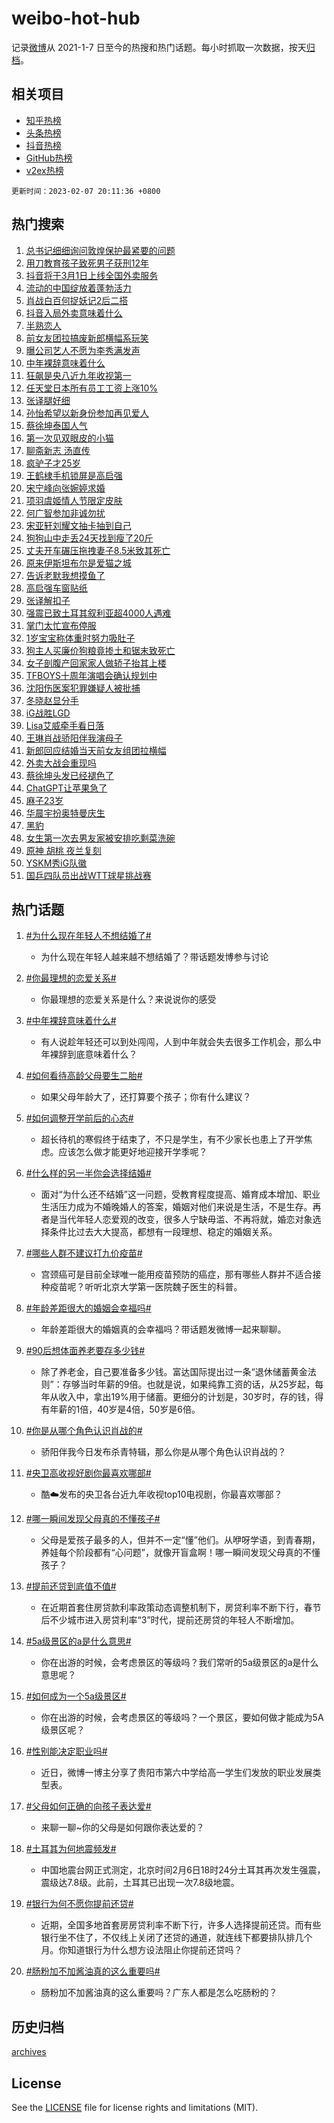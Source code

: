 # weibo-hot-hub

记录[微博](https://www.weibo.com)从 2021-1-7 日至今的热搜和热门话题。每小时抓取一次数据，按天[归档](archives)。

## 相关项目

- [知乎热榜](https://github.com/lonnyzhang423/zhihu-hot-hub)
- [头条热榜](https://github.com/lonnyzhang423/toutiao-hot-hub)
- [抖音热榜](https://github.com/lonnyzhang423/douyin-hot-hub)
- [GitHub热榜](https://github.com/lonnyzhang423/github-hot-hub)
- [v2ex热榜](https://github.com/lonnyzhang423/v2ex-hot-hub)


`更新时间：2023-02-07 20:11:36 +0800`

## 热门搜索

1. [总书记细细询问敦煌保护最紧要的问题](https://m.weibo.cn/search?containerid=100103type%3D1%26t%3D10%26q%3D%23%E6%80%BB%E4%B9%A6%E8%AE%B0%E7%BB%86%E7%BB%86%E8%AF%A2%E9%97%AE%E6%95%A6%E7%85%8C%E4%BF%9D%E6%8A%A4%E6%9C%80%E7%B4%A7%E8%A6%81%E7%9A%84%E9%97%AE%E9%A2%98%23&stream_entry_id=51&isnewpage=1&extparam=seat%3D1%26c_type%3D51%26filter_type%3Drealtimehot%26stream_entry_id%3D51%26dgr%3D0%26pos%3D0%26cate%3D10103%26display_time%3D1675771895%26pre_seqid%3D167577189505903080181&luicode=10000011&lfid=106003type%253D25%2526t%253D3%2526disable_hot%253D1%2526filter_type%253Drealtimehot)
1. [用刀教育孩子致死男子获刑12年](https://m.weibo.cn/search?containerid=100103type%3D1%26t%3D10%26q%3D%23%E7%94%A8%E5%88%80%E6%95%99%E8%82%B2%E5%AD%A9%E5%AD%90%E8%87%B4%E6%AD%BB%E7%94%B7%E5%AD%90%E8%8E%B7%E5%88%9112%E5%B9%B4%23&stream_entry_id=31&isnewpage=1&extparam=seat%3D1%26filter_type%3Drealtimehot%26lcate%3D5001%26flag%3D1%26realpos%3D1%26c_type%3D31%26stream_entry_id%3D31%26cate%3D5001%26dgr%3D0%26q%3D%2523%25E7%2594%25A8%25E5%2588%2580%25E6%2595%2599%25E8%2582%25B2%25E5%25AD%25A9%25E5%25AD%2590%25E8%2587%25B4%25E6%25AD%25BB%25E7%2594%25B7%25E5%25AD%2590%25E8%258E%25B7%25E5%2588%259112%25E5%25B9%25B4%2523%26pos%3D0%26band_rank%3D1%26display_time%3D1675771895%26pre_seqid%3D167577189505903080181&luicode=10000011&lfid=106003type%253D25%2526t%253D3%2526disable_hot%253D1%2526filter_type%253Drealtimehot)
1. [抖音将于3月1日上线全国外卖服务](https://m.weibo.cn/search?containerid=100103type%3D1%26t%3D10%26q%3D%23%E6%8A%96%E9%9F%B3%E5%B0%86%E4%BA%8E3%E6%9C%881%E6%97%A5%E4%B8%8A%E7%BA%BF%E5%85%A8%E5%9B%BD%E5%A4%96%E5%8D%96%E6%9C%8D%E5%8A%A1%23&stream_entry_id=31&isnewpage=1&extparam=seat%3D1%26filter_type%3Drealtimehot%26lcate%3D5001%26flag%3D2%26realpos%3D2%26c_type%3D31%26stream_entry_id%3D31%26cate%3D5001%26dgr%3D0%26q%3D%2523%25E6%258A%2596%25E9%259F%25B3%25E5%25B0%2586%25E4%25BA%258E3%25E6%259C%25881%25E6%2597%25A5%25E4%25B8%258A%25E7%25BA%25BF%25E5%2585%25A8%25E5%259B%25BD%25E5%25A4%2596%25E5%258D%2596%25E6%259C%258D%25E5%258A%25A1%2523%26pos%3D1%26band_rank%3D2%26display_time%3D1675771895%26pre_seqid%3D167577189505903080181&luicode=10000011&lfid=106003type%253D25%2526t%253D3%2526disable_hot%253D1%2526filter_type%253Drealtimehot)
1. [流动的中国绽放着蓬勃活力](https://m.weibo.cn/search?containerid=100103type%3D1%26t%3D10%26q%3D%23%E6%B5%81%E5%8A%A8%E7%9A%84%E4%B8%AD%E5%9B%BD%E7%BB%BD%E6%94%BE%E7%9D%80%E8%93%AC%E5%8B%83%E6%B4%BB%E5%8A%9B%23&stream_entry_id=31&isnewpage=1&extparam=seat%3D1%26filter_type%3Drealtimehot%26lcate%3D5001%26flag%3D0%26realpos%3D3%26c_type%3D31%26stream_entry_id%3D31%26cate%3D5001%26dgr%3D0%26q%3D%2523%25E6%25B5%2581%25E5%258A%25A8%25E7%259A%2584%25E4%25B8%25AD%25E5%259B%25BD%25E7%25BB%25BD%25E6%2594%25BE%25E7%259D%2580%25E8%2593%25AC%25E5%258B%2583%25E6%25B4%25BB%25E5%258A%259B%2523%26pos%3D2%26band_rank%3D3%26display_time%3D1675771895%26pre_seqid%3D167577189505903080181&luicode=10000011&lfid=106003type%253D25%2526t%253D3%2526disable_hot%253D1%2526filter_type%253Drealtimehot)
1. [肖战白百何捉妖记2后二搭](https://m.weibo.cn/search?containerid=100103type%3D1%26t%3D10%26q%3D%23%E8%82%96%E6%88%98%E7%99%BD%E7%99%BE%E4%BD%95%E6%8D%89%E5%A6%96%E8%AE%B02%E5%90%8E%E4%BA%8C%E6%90%AD%23&stream_entry_id=31&isnewpage=1&extparam=seat%3D1%26filter_type%3Drealtimehot%26lcate%3D5001%26flag%3D16%26realpos%3D4%26c_type%3D31%26stream_entry_id%3D31%26cate%3D5001%26dgr%3D0%26q%3D%2523%25E8%2582%2596%25E6%2588%2598%25E7%2599%25BD%25E7%2599%25BE%25E4%25BD%2595%25E6%258D%2589%25E5%25A6%2596%25E8%25AE%25B02%25E5%2590%258E%25E4%25BA%258C%25E6%2590%25AD%2523%26pos%3D3%26band_rank%3D4%26display_time%3D1675771895%26pre_seqid%3D167577189505903080181&luicode=10000011&lfid=106003type%253D25%2526t%253D3%2526disable_hot%253D1%2526filter_type%253Drealtimehot)
1. [抖音入局外卖意味着什么](https://m.weibo.cn/search?containerid=100103type%3D1%26t%3D10%26q%3D%23%E6%8A%96%E9%9F%B3%E5%85%A5%E5%B1%80%E5%A4%96%E5%8D%96%E6%84%8F%E5%91%B3%E7%9D%80%E4%BB%80%E4%B9%88%23&stream_entry_id=31&isnewpage=1&extparam=seat%3D1%26filter_type%3Drealtimehot%26lcate%3D5001%26flag%3D0%26realpos%3D5%26c_type%3D31%26stream_entry_id%3D31%26cate%3D5001%26dgr%3D0%26q%3D%2523%25E6%258A%2596%25E9%259F%25B3%25E5%2585%25A5%25E5%25B1%2580%25E5%25A4%2596%25E5%258D%2596%25E6%2584%258F%25E5%2591%25B3%25E7%259D%2580%25E4%25BB%2580%25E4%25B9%2588%2523%26pos%3D4%26band_rank%3D5%26display_time%3D1675771895%26pre_seqid%3D167577189505903080181&luicode=10000011&lfid=106003type%253D25%2526t%253D3%2526disable_hot%253D1%2526filter_type%253Drealtimehot)
1. [半熟恋人](https://m.weibo.cn/search?containerid=100103type%3D1%26t%3D10%26q%3D%E5%8D%8A%E7%86%9F%E6%81%8B%E4%BA%BA&stream_entry_id=31&isnewpage=1&extparam=seat%3D1%26filter_type%3Drealtimehot%26lcate%3D5001%26flag%3D1%26realpos%3D6%26c_type%3D31%26stream_entry_id%3D31%26cate%3D5001%26dgr%3D0%26q%3D%25E5%258D%258A%25E7%2586%259F%25E6%2581%258B%25E4%25BA%25BA%26pos%3D5%26band_rank%3D6%26display_time%3D1675771895%26pre_seqid%3D167577189505903080181&luicode=10000011&lfid=106003type%253D25%2526t%253D3%2526disable_hot%253D1%2526filter_type%253Drealtimehot)
1. [前女友团拉搞废新郎横幅系玩笑](https://m.weibo.cn/search?containerid=100103type%3D1%26t%3D10%26q%3D%23%E5%89%8D%E5%A5%B3%E5%8F%8B%E5%9B%A2%E6%8B%89%E6%90%9E%E5%BA%9F%E6%96%B0%E9%83%8E%E6%A8%AA%E5%B9%85%E7%B3%BB%E7%8E%A9%E7%AC%91%23&stream_entry_id=31&isnewpage=1&extparam=seat%3D1%26filter_type%3Drealtimehot%26lcate%3D5001%26flag%3D0%26realpos%3D7%26c_type%3D31%26stream_entry_id%3D31%26cate%3D5001%26dgr%3D0%26q%3D%2523%25E5%2589%258D%25E5%25A5%25B3%25E5%258F%258B%25E5%259B%25A2%25E6%258B%2589%25E6%2590%259E%25E5%25BA%259F%25E6%2596%25B0%25E9%2583%258E%25E6%25A8%25AA%25E5%25B9%2585%25E7%25B3%25BB%25E7%258E%25A9%25E7%25AC%2591%2523%26pos%3D6%26band_rank%3D7%26display_time%3D1675771895%26pre_seqid%3D167577189505903080181&luicode=10000011&lfid=106003type%253D25%2526t%253D3%2526disable_hot%253D1%2526filter_type%253Drealtimehot)
1. [曝公司艺人不愿为李秀满发声](https://m.weibo.cn/search?containerid=100103type%3D1%26t%3D10%26q%3D%23%E6%9B%9D%E5%85%AC%E5%8F%B8%E8%89%BA%E4%BA%BA%E4%B8%8D%E6%84%BF%E4%B8%BA%E6%9D%8E%E7%A7%80%E6%BB%A1%E5%8F%91%E5%A3%B0%23&stream_entry_id=31&isnewpage=1&extparam=seat%3D1%26filter_type%3Drealtimehot%26lcate%3D5001%26flag%3D2%26realpos%3D8%26c_type%3D31%26stream_entry_id%3D31%26cate%3D5001%26dgr%3D0%26q%3D%2523%25E6%259B%259D%25E5%2585%25AC%25E5%258F%25B8%25E8%2589%25BA%25E4%25BA%25BA%25E4%25B8%258D%25E6%2584%25BF%25E4%25B8%25BA%25E6%259D%258E%25E7%25A7%2580%25E6%25BB%25A1%25E5%258F%2591%25E5%25A3%25B0%2523%26pos%3D7%26band_rank%3D8%26display_time%3D1675771895%26pre_seqid%3D167577189505903080181&luicode=10000011&lfid=106003type%253D25%2526t%253D3%2526disable_hot%253D1%2526filter_type%253Drealtimehot)
1. [中年裸辞意味着什么](https://m.weibo.cn/search?containerid=100103type%3D1%26t%3D10%26q%3D%23%E4%B8%AD%E5%B9%B4%E8%A3%B8%E8%BE%9E%E6%84%8F%E5%91%B3%E7%9D%80%E4%BB%80%E4%B9%88%23&stream_entry_id=31&isnewpage=1&extparam=seat%3D1%26filter_type%3Drealtimehot%26lcate%3D5001%26flag%3D1%26realpos%3D9%26c_type%3D31%26stream_entry_id%3D31%26cate%3D5001%26dgr%3D0%26q%3D%2523%25E4%25B8%25AD%25E5%25B9%25B4%25E8%25A3%25B8%25E8%25BE%259E%25E6%2584%258F%25E5%2591%25B3%25E7%259D%2580%25E4%25BB%2580%25E4%25B9%2588%2523%26pos%3D8%26band_rank%3D9%26display_time%3D1675771895%26pre_seqid%3D167577189505903080181&luicode=10000011&lfid=106003type%253D25%2526t%253D3%2526disable_hot%253D1%2526filter_type%253Drealtimehot)
1. [狂飙是央八近九年收视第一](https://m.weibo.cn/search?containerid=100103type%3D1%26t%3D10%26q%3D%23%E7%8B%82%E9%A3%99%E6%98%AF%E5%A4%AE%E5%85%AB%E8%BF%91%E4%B9%9D%E5%B9%B4%E6%94%B6%E8%A7%86%E7%AC%AC%E4%B8%80%23&stream_entry_id=31&isnewpage=1&extparam=seat%3D1%26filter_type%3Drealtimehot%26lcate%3D5001%26flag%3D2%26realpos%3D10%26c_type%3D31%26stream_entry_id%3D31%26cate%3D5001%26dgr%3D0%26q%3D%2523%25E7%258B%2582%25E9%25A3%2599%25E6%2598%25AF%25E5%25A4%25AE%25E5%2585%25AB%25E8%25BF%2591%25E4%25B9%259D%25E5%25B9%25B4%25E6%2594%25B6%25E8%25A7%2586%25E7%25AC%25AC%25E4%25B8%2580%2523%26pos%3D9%26band_rank%3D10%26display_time%3D1675771895%26pre_seqid%3D167577189505903080181&luicode=10000011&lfid=106003type%253D25%2526t%253D3%2526disable_hot%253D1%2526filter_type%253Drealtimehot)
1. [任天堂日本所有员工工资上涨10%](https://m.weibo.cn/search?containerid=100103type%3D1%26t%3D10%26q%3D%23%E4%BB%BB%E5%A4%A9%E5%A0%82%E6%97%A5%E6%9C%AC%E6%89%80%E6%9C%89%E5%91%98%E5%B7%A5%E5%B7%A5%E8%B5%84%E4%B8%8A%E6%B6%A810%25%23&stream_entry_id=31&isnewpage=1&extparam=seat%3D1%26filter_type%3Drealtimehot%26lcate%3D5001%26flag%3D1%26realpos%3D11%26c_type%3D31%26stream_entry_id%3D31%26cate%3D5001%26dgr%3D0%26q%3D%2523%25E4%25BB%25BB%25E5%25A4%25A9%25E5%25A0%2582%25E6%2597%25A5%25E6%259C%25AC%25E6%2589%2580%25E6%259C%2589%25E5%2591%2598%25E5%25B7%25A5%25E5%25B7%25A5%25E8%25B5%2584%25E4%25B8%258A%25E6%25B6%25A810%2525%2523%26pos%3D10%26band_rank%3D11%26display_time%3D1675771895%26pre_seqid%3D167577189505903080181&luicode=10000011&lfid=106003type%253D25%2526t%253D3%2526disable_hot%253D1%2526filter_type%253Drealtimehot)
1. [张译腿好细](https://m.weibo.cn/search?containerid=100103type%3D1%26t%3D10%26q%3D%23%E5%BC%A0%E8%AF%91%E8%85%BF%E5%A5%BD%E7%BB%86%23&stream_entry_id=31&isnewpage=1&extparam=seat%3D1%26filter_type%3Drealtimehot%26lcate%3D5001%26flag%3D1%26realpos%3D12%26c_type%3D31%26stream_entry_id%3D31%26cate%3D5001%26dgr%3D0%26q%3D%2523%25E5%25BC%25A0%25E8%25AF%2591%25E8%2585%25BF%25E5%25A5%25BD%25E7%25BB%2586%2523%26pos%3D11%26band_rank%3D12%26display_time%3D1675771895%26pre_seqid%3D167577189505903080181&luicode=10000011&lfid=106003type%253D25%2526t%253D3%2526disable_hot%253D1%2526filter_type%253Drealtimehot)
1. [孙怡希望以新身份参加再见爱人](https://m.weibo.cn/search?containerid=100103type%3D1%26t%3D10%26q%3D%23%E5%AD%99%E6%80%A1%E5%B8%8C%E6%9C%9B%E4%BB%A5%E6%96%B0%E8%BA%AB%E4%BB%BD%E5%8F%82%E5%8A%A0%E5%86%8D%E8%A7%81%E7%88%B1%E4%BA%BA%23&stream_entry_id=31&isnewpage=1&extparam=seat%3D1%26filter_type%3Drealtimehot%26lcate%3D5001%26flag%3D0%26realpos%3D13%26c_type%3D31%26stream_entry_id%3D31%26cate%3D5001%26dgr%3D0%26q%3D%2523%25E5%25AD%2599%25E6%2580%25A1%25E5%25B8%258C%25E6%259C%259B%25E4%25BB%25A5%25E6%2596%25B0%25E8%25BA%25AB%25E4%25BB%25BD%25E5%258F%2582%25E5%258A%25A0%25E5%2586%258D%25E8%25A7%2581%25E7%2588%25B1%25E4%25BA%25BA%2523%26pos%3D12%26band_rank%3D13%26display_time%3D1675771895%26pre_seqid%3D167577189505903080181&luicode=10000011&lfid=106003type%253D25%2526t%253D3%2526disable_hot%253D1%2526filter_type%253Drealtimehot)
1. [蔡徐坤泰国人气](https://m.weibo.cn/search?containerid=100103type%3D1%26t%3D10%26q%3D%23%E8%94%A1%E5%BE%90%E5%9D%A4%E6%B3%B0%E5%9B%BD%E4%BA%BA%E6%B0%94%23&stream_entry_id=31&isnewpage=1&extparam=seat%3D1%26filter_type%3Drealtimehot%26lcate%3D5001%26flag%3D1%26realpos%3D14%26c_type%3D31%26stream_entry_id%3D31%26cate%3D5001%26dgr%3D0%26q%3D%2523%25E8%2594%25A1%25E5%25BE%2590%25E5%259D%25A4%25E6%25B3%25B0%25E5%259B%25BD%25E4%25BA%25BA%25E6%25B0%2594%2523%26pos%3D13%26band_rank%3D14%26display_time%3D1675771895%26pre_seqid%3D167577189505903080181&luicode=10000011&lfid=106003type%253D25%2526t%253D3%2526disable_hot%253D1%2526filter_type%253Drealtimehot)
1. [第一次见双眼皮的小猫](https://m.weibo.cn/search?containerid=100103type%3D1%26t%3D10%26q%3D%23%E7%AC%AC%E4%B8%80%E6%AC%A1%E8%A7%81%E5%8F%8C%E7%9C%BC%E7%9A%AE%E7%9A%84%E5%B0%8F%E7%8C%AB%23&stream_entry_id=31&isnewpage=1&extparam=seat%3D1%26filter_type%3Drealtimehot%26lcate%3D5001%26flag%3D0%26realpos%3D15%26c_type%3D31%26stream_entry_id%3D31%26cate%3D5001%26dgr%3D0%26q%3D%2523%25E7%25AC%25AC%25E4%25B8%2580%25E6%25AC%25A1%25E8%25A7%2581%25E5%258F%258C%25E7%259C%25BC%25E7%259A%25AE%25E7%259A%2584%25E5%25B0%258F%25E7%258C%25AB%2523%26pos%3D14%26band_rank%3D15%26display_time%3D1675771895%26pre_seqid%3D167577189505903080181&luicode=10000011&lfid=106003type%253D25%2526t%253D3%2526disable_hot%253D1%2526filter_type%253Drealtimehot)
1. [聊斋新志 汤直传](https://m.weibo.cn/search?containerid=100103type%3D1%26t%3D10%26q%3D%E8%81%8A%E6%96%8B%E6%96%B0%E5%BF%97+%E6%B1%A4%E7%9B%B4%E4%BC%A0&stream_entry_id=31&isnewpage=1&extparam=seat%3D1%26filter_type%3Drealtimehot%26lcate%3D5001%26flag%3D1%26realpos%3D16%26c_type%3D31%26stream_entry_id%3D31%26cate%3D5001%26dgr%3D0%26q%3D%25E8%2581%258A%25E6%2596%258B%25E6%2596%25B0%25E5%25BF%2597%2520%25E6%25B1%25A4%25E7%259B%25B4%25E4%25BC%25A0%26pos%3D15%26band_rank%3D16%26display_time%3D1675771895%26pre_seqid%3D167577189505903080181&luicode=10000011&lfid=106003type%253D25%2526t%253D3%2526disable_hot%253D1%2526filter_type%253Drealtimehot)
1. [疯驴子才25岁](https://m.weibo.cn/search?containerid=100103type%3D1%26t%3D10%26q%3D%23%E7%96%AF%E9%A9%B4%E5%AD%90%E6%89%8D25%E5%B2%81%23&stream_entry_id=31&isnewpage=1&extparam=seat%3D1%26filter_type%3Drealtimehot%26lcate%3D5001%26flag%3D2%26realpos%3D17%26c_type%3D31%26stream_entry_id%3D31%26cate%3D5001%26dgr%3D0%26q%3D%2523%25E7%2596%25AF%25E9%25A9%25B4%25E5%25AD%2590%25E6%2589%258D25%25E5%25B2%2581%2523%26pos%3D16%26band_rank%3D17%26display_time%3D1675771895%26pre_seqid%3D167577189505903080181&luicode=10000011&lfid=106003type%253D25%2526t%253D3%2526disable_hot%253D1%2526filter_type%253Drealtimehot)
1. [王鹤棣手机锁屏是高启强](https://m.weibo.cn/search?containerid=100103type%3D1%26t%3D10%26q%3D%23%E7%8E%8B%E9%B9%A4%E6%A3%A3%E6%89%8B%E6%9C%BA%E9%94%81%E5%B1%8F%E6%98%AF%E9%AB%98%E5%90%AF%E5%BC%BA%23&stream_entry_id=31&isnewpage=1&extparam=seat%3D1%26filter_type%3Drealtimehot%26lcate%3D5001%26flag%3D0%26realpos%3D18%26c_type%3D31%26stream_entry_id%3D31%26cate%3D5001%26dgr%3D0%26q%3D%2523%25E7%258E%258B%25E9%25B9%25A4%25E6%25A3%25A3%25E6%2589%258B%25E6%259C%25BA%25E9%2594%2581%25E5%25B1%258F%25E6%2598%25AF%25E9%25AB%2598%25E5%2590%25AF%25E5%25BC%25BA%2523%26pos%3D17%26band_rank%3D18%26display_time%3D1675771895%26pre_seqid%3D167577189505903080181&luicode=10000011&lfid=106003type%253D25%2526t%253D3%2526disable_hot%253D1%2526filter_type%253Drealtimehot)
1. [宋宁峰向张婉婷求婚](https://m.weibo.cn/search?containerid=100103type%3D1%26t%3D10%26q%3D%23%E5%AE%8B%E5%AE%81%E5%B3%B0%E5%90%91%E5%BC%A0%E5%A9%89%E5%A9%B7%E6%B1%82%E5%A9%9A%23&stream_entry_id=31&isnewpage=1&extparam=seat%3D1%26filter_type%3Drealtimehot%26lcate%3D5001%26flag%3D2%26realpos%3D19%26c_type%3D31%26stream_entry_id%3D31%26cate%3D5001%26dgr%3D0%26q%3D%2523%25E5%25AE%258B%25E5%25AE%2581%25E5%25B3%25B0%25E5%2590%2591%25E5%25BC%25A0%25E5%25A9%2589%25E5%25A9%25B7%25E6%25B1%2582%25E5%25A9%259A%2523%26pos%3D18%26band_rank%3D19%26display_time%3D1675771895%26pre_seqid%3D167577189505903080181&luicode=10000011&lfid=106003type%253D25%2526t%253D3%2526disable_hot%253D1%2526filter_type%253Drealtimehot)
1. [项羽虞姬情人节限定皮肤](https://m.weibo.cn/search?containerid=100103type%3D1%26t%3D10%26q%3D%23%E9%A1%B9%E7%BE%BD%E8%99%9E%E5%A7%AC%E6%83%85%E4%BA%BA%E8%8A%82%E9%99%90%E5%AE%9A%E7%9A%AE%E8%82%A4%23&stream_entry_id=31&isnewpage=1&extparam=seat%3D1%26filter_type%3Drealtimehot%26lcate%3D5001%26flag%3D0%26realpos%3D20%26c_type%3D31%26stream_entry_id%3D31%26cate%3D5001%26dgr%3D0%26q%3D%2523%25E9%25A1%25B9%25E7%25BE%25BD%25E8%2599%259E%25E5%25A7%25AC%25E6%2583%2585%25E4%25BA%25BA%25E8%258A%2582%25E9%2599%2590%25E5%25AE%259A%25E7%259A%25AE%25E8%2582%25A4%2523%26pos%3D19%26band_rank%3D20%26display_time%3D1675771895%26pre_seqid%3D167577189505903080181&luicode=10000011&lfid=106003type%253D25%2526t%253D3%2526disable_hot%253D1%2526filter_type%253Drealtimehot)
1. [何广智参加非诚勿扰](https://m.weibo.cn/search?containerid=100103type%3D1%26t%3D10%26q%3D%23%E4%BD%95%E5%B9%BF%E6%99%BA%E5%8F%82%E5%8A%A0%E9%9D%9E%E8%AF%9A%E5%8B%BF%E6%89%B0%23&stream_entry_id=31&isnewpage=1&extparam=seat%3D1%26filter_type%3Drealtimehot%26lcate%3D5001%26flag%3D0%26realpos%3D21%26c_type%3D31%26stream_entry_id%3D31%26cate%3D5001%26dgr%3D0%26q%3D%2523%25E4%25BD%2595%25E5%25B9%25BF%25E6%2599%25BA%25E5%258F%2582%25E5%258A%25A0%25E9%259D%259E%25E8%25AF%259A%25E5%258B%25BF%25E6%2589%25B0%2523%26pos%3D20%26band_rank%3D21%26display_time%3D1675771895%26pre_seqid%3D167577189505903080181&luicode=10000011&lfid=106003type%253D25%2526t%253D3%2526disable_hot%253D1%2526filter_type%253Drealtimehot)
1. [宋亚轩刘耀文抽卡抽到自己](https://m.weibo.cn/search?containerid=100103type%3D1%26t%3D10%26q%3D%23%E5%AE%8B%E4%BA%9A%E8%BD%A9%E5%88%98%E8%80%80%E6%96%87%E6%8A%BD%E5%8D%A1%E6%8A%BD%E5%88%B0%E8%87%AA%E5%B7%B1%23&stream_entry_id=31&isnewpage=1&extparam=seat%3D1%26filter_type%3Drealtimehot%26lcate%3D5001%26flag%3D1%26realpos%3D22%26c_type%3D31%26stream_entry_id%3D31%26cate%3D5001%26dgr%3D0%26q%3D%2523%25E5%25AE%258B%25E4%25BA%259A%25E8%25BD%25A9%25E5%2588%2598%25E8%2580%2580%25E6%2596%2587%25E6%258A%25BD%25E5%258D%25A1%25E6%258A%25BD%25E5%2588%25B0%25E8%2587%25AA%25E5%25B7%25B1%2523%26pos%3D21%26band_rank%3D22%26display_time%3D1675771895%26pre_seqid%3D167577189505903080181&luicode=10000011&lfid=106003type%253D25%2526t%253D3%2526disable_hot%253D1%2526filter_type%253Drealtimehot)
1. [狗狗山中走丢24天找到瘦了20斤](https://m.weibo.cn/search?containerid=100103type%3D1%26t%3D10%26q%3D%23%E7%8B%97%E7%8B%97%E5%B1%B1%E4%B8%AD%E8%B5%B0%E4%B8%A224%E5%A4%A9%E6%89%BE%E5%88%B0%E7%98%A6%E4%BA%8620%E6%96%A4%23&stream_entry_id=31&isnewpage=1&extparam=seat%3D1%26filter_type%3Drealtimehot%26lcate%3D5001%26flag%3D1%26realpos%3D23%26c_type%3D31%26stream_entry_id%3D31%26cate%3D5001%26dgr%3D0%26q%3D%2523%25E7%258B%2597%25E7%258B%2597%25E5%25B1%25B1%25E4%25B8%25AD%25E8%25B5%25B0%25E4%25B8%25A224%25E5%25A4%25A9%25E6%2589%25BE%25E5%2588%25B0%25E7%2598%25A6%25E4%25BA%258620%25E6%2596%25A4%2523%26pos%3D22%26band_rank%3D23%26display_time%3D1675771895%26pre_seqid%3D167577189505903080181&luicode=10000011&lfid=106003type%253D25%2526t%253D3%2526disable_hot%253D1%2526filter_type%253Drealtimehot)
1. [丈夫开车碾压拖拽妻子8.5米致其死亡](https://m.weibo.cn/search?containerid=100103type%3D1%26t%3D10%26q%3D%23%E4%B8%88%E5%A4%AB%E5%BC%80%E8%BD%A6%E7%A2%BE%E5%8E%8B%E6%8B%96%E6%8B%BD%E5%A6%BB%E5%AD%908.5%E7%B1%B3%E8%87%B4%E5%85%B6%E6%AD%BB%E4%BA%A1%23&stream_entry_id=31&isnewpage=1&extparam=seat%3D1%26filter_type%3Drealtimehot%26lcate%3D5001%26flag%3D1%26realpos%3D24%26c_type%3D31%26stream_entry_id%3D31%26cate%3D5001%26dgr%3D0%26q%3D%2523%25E4%25B8%2588%25E5%25A4%25AB%25E5%25BC%2580%25E8%25BD%25A6%25E7%25A2%25BE%25E5%258E%258B%25E6%258B%2596%25E6%258B%25BD%25E5%25A6%25BB%25E5%25AD%25908.5%25E7%25B1%25B3%25E8%2587%25B4%25E5%2585%25B6%25E6%25AD%25BB%25E4%25BA%25A1%2523%26pos%3D23%26band_rank%3D24%26display_time%3D1675771895%26pre_seqid%3D167577189505903080181&luicode=10000011&lfid=106003type%253D25%2526t%253D3%2526disable_hot%253D1%2526filter_type%253Drealtimehot)
1. [原来伊斯坦布尔是爱猫之城](https://m.weibo.cn/search?containerid=100103type%3D1%26t%3D10%26q%3D%23%E5%8E%9F%E6%9D%A5%E4%BC%8A%E6%96%AF%E5%9D%A6%E5%B8%83%E5%B0%94%E6%98%AF%E7%88%B1%E7%8C%AB%E4%B9%8B%E5%9F%8E%23&stream_entry_id=31&isnewpage=1&extparam=seat%3D1%26filter_type%3Drealtimehot%26lcate%3D5001%26flag%3D1%26realpos%3D25%26c_type%3D31%26stream_entry_id%3D31%26cate%3D5001%26dgr%3D0%26q%3D%2523%25E5%258E%259F%25E6%259D%25A5%25E4%25BC%258A%25E6%2596%25AF%25E5%259D%25A6%25E5%25B8%2583%25E5%25B0%2594%25E6%2598%25AF%25E7%2588%25B1%25E7%258C%25AB%25E4%25B9%258B%25E5%259F%258E%2523%26pos%3D24%26band_rank%3D25%26display_time%3D1675771895%26pre_seqid%3D167577189505903080181&luicode=10000011&lfid=106003type%253D25%2526t%253D3%2526disable_hot%253D1%2526filter_type%253Drealtimehot)
1. [告诉老默我想摸鱼了](https://m.weibo.cn/search?containerid=100103type%3D1%26t%3D10%26q%3D%23%E5%91%8A%E8%AF%89%E8%80%81%E9%BB%98%E6%88%91%E6%83%B3%E6%91%B8%E9%B1%BC%E4%BA%86%23&stream_entry_id=31&isnewpage=1&extparam=seat%3D1%26filter_type%3Drealtimehot%26lcate%3D5001%26flag%3D0%26realpos%3D26%26c_type%3D31%26stream_entry_id%3D31%26cate%3D5001%26dgr%3D0%26q%3D%2523%25E5%2591%258A%25E8%25AF%2589%25E8%2580%2581%25E9%25BB%2598%25E6%2588%2591%25E6%2583%25B3%25E6%2591%25B8%25E9%25B1%25BC%25E4%25BA%2586%2523%26pos%3D25%26band_rank%3D26%26display_time%3D1675771895%26pre_seqid%3D167577189505903080181&luicode=10000011&lfid=106003type%253D25%2526t%253D3%2526disable_hot%253D1%2526filter_type%253Drealtimehot)
1. [高启强车窗贴纸](https://m.weibo.cn/search?containerid=100103type%3D1%26t%3D10%26q%3D%23%E9%AB%98%E5%90%AF%E5%BC%BA%E8%BD%A6%E7%AA%97%E8%B4%B4%E7%BA%B8%23&stream_entry_id=31&isnewpage=1&extparam=seat%3D1%26filter_type%3Drealtimehot%26lcate%3D5001%26flag%3D0%26realpos%3D27%26c_type%3D31%26stream_entry_id%3D31%26cate%3D5001%26dgr%3D0%26q%3D%2523%25E9%25AB%2598%25E5%2590%25AF%25E5%25BC%25BA%25E8%25BD%25A6%25E7%25AA%2597%25E8%25B4%25B4%25E7%25BA%25B8%2523%26pos%3D26%26band_rank%3D27%26display_time%3D1675771895%26pre_seqid%3D167577189505903080181&luicode=10000011&lfid=106003type%253D25%2526t%253D3%2526disable_hot%253D1%2526filter_type%253Drealtimehot)
1. [张译解扣子](https://m.weibo.cn/search?containerid=100103type%3D1%26t%3D10%26q%3D%23%E5%BC%A0%E8%AF%91%E8%A7%A3%E6%89%A3%E5%AD%90%23&stream_entry_id=31&isnewpage=1&extparam=seat%3D1%26filter_type%3Drealtimehot%26lcate%3D5001%26flag%3D0%26realpos%3D28%26c_type%3D31%26stream_entry_id%3D31%26cate%3D5001%26dgr%3D0%26q%3D%2523%25E5%25BC%25A0%25E8%25AF%2591%25E8%25A7%25A3%25E6%2589%25A3%25E5%25AD%2590%2523%26pos%3D27%26band_rank%3D28%26display_time%3D1675771895%26pre_seqid%3D167577189505903080181&luicode=10000011&lfid=106003type%253D25%2526t%253D3%2526disable_hot%253D1%2526filter_type%253Drealtimehot)
1. [强震已致土耳其叙利亚超4000人遇难](https://m.weibo.cn/search?containerid=100103type%3D1%26t%3D10%26q%3D%23%E5%BC%BA%E9%9C%87%E5%B7%B2%E8%87%B4%E5%9C%9F%E8%80%B3%E5%85%B6%E5%8F%99%E5%88%A9%E4%BA%9A%E8%B6%854000%E4%BA%BA%E9%81%87%E9%9A%BE%23&stream_entry_id=31&isnewpage=1&extparam=seat%3D1%26filter_type%3Drealtimehot%26lcate%3D5001%26flag%3D0%26realpos%3D29%26c_type%3D31%26stream_entry_id%3D31%26cate%3D5001%26dgr%3D0%26q%3D%2523%25E5%25BC%25BA%25E9%259C%2587%25E5%25B7%25B2%25E8%2587%25B4%25E5%259C%259F%25E8%2580%25B3%25E5%2585%25B6%25E5%258F%2599%25E5%2588%25A9%25E4%25BA%259A%25E8%25B6%25854000%25E4%25BA%25BA%25E9%2581%2587%25E9%259A%25BE%2523%26pos%3D28%26band_rank%3D29%26display_time%3D1675771895%26pre_seqid%3D167577189505903080181&luicode=10000011&lfid=106003type%253D25%2526t%253D3%2526disable_hot%253D1%2526filter_type%253Drealtimehot)
1. [掌门太忙宣布停服](https://m.weibo.cn/search?containerid=100103type%3D1%26t%3D10%26q%3D%23%E6%8E%8C%E9%97%A8%E5%A4%AA%E5%BF%99%E5%AE%A3%E5%B8%83%E5%81%9C%E6%9C%8D%23&stream_entry_id=31&isnewpage=1&extparam=seat%3D1%26filter_type%3Drealtimehot%26lcate%3D5001%26flag%3D1%26realpos%3D30%26c_type%3D31%26stream_entry_id%3D31%26cate%3D5001%26dgr%3D0%26q%3D%2523%25E6%258E%258C%25E9%2597%25A8%25E5%25A4%25AA%25E5%25BF%2599%25E5%25AE%25A3%25E5%25B8%2583%25E5%2581%259C%25E6%259C%258D%2523%26pos%3D29%26band_rank%3D30%26display_time%3D1675771895%26pre_seqid%3D167577189505903080181&luicode=10000011&lfid=106003type%253D25%2526t%253D3%2526disable_hot%253D1%2526filter_type%253Drealtimehot)
1. [1岁宝宝称体重时努力吸肚子](https://m.weibo.cn/search?containerid=100103type%3D1%26t%3D10%26q%3D%231%E5%B2%81%E5%AE%9D%E5%AE%9D%E7%A7%B0%E4%BD%93%E9%87%8D%E6%97%B6%E5%8A%AA%E5%8A%9B%E5%90%B8%E8%82%9A%E5%AD%90%23&stream_entry_id=31&isnewpage=1&extparam=seat%3D1%26filter_type%3Drealtimehot%26lcate%3D5001%26flag%3D0%26realpos%3D31%26c_type%3D31%26stream_entry_id%3D31%26cate%3D5001%26dgr%3D0%26q%3D%25231%25E5%25B2%2581%25E5%25AE%259D%25E5%25AE%259D%25E7%25A7%25B0%25E4%25BD%2593%25E9%2587%258D%25E6%2597%25B6%25E5%258A%25AA%25E5%258A%259B%25E5%2590%25B8%25E8%2582%259A%25E5%25AD%2590%2523%26pos%3D30%26band_rank%3D31%26display_time%3D1675771895%26pre_seqid%3D167577189505903080181&luicode=10000011&lfid=106003type%253D25%2526t%253D3%2526disable_hot%253D1%2526filter_type%253Drealtimehot)
1. [狗主人买廉价狗粮竟掺土和锯末致死亡](https://m.weibo.cn/search?containerid=100103type%3D1%26t%3D10%26q%3D%23%E7%8B%97%E4%B8%BB%E4%BA%BA%E4%B9%B0%E5%BB%89%E4%BB%B7%E7%8B%97%E7%B2%AE%E7%AB%9F%E6%8E%BA%E5%9C%9F%E5%92%8C%E9%94%AF%E6%9C%AB%E8%87%B4%E6%AD%BB%E4%BA%A1%23&stream_entry_id=31&isnewpage=1&extparam=seat%3D1%26filter_type%3Drealtimehot%26lcate%3D5001%26flag%3D0%26realpos%3D32%26c_type%3D31%26stream_entry_id%3D31%26cate%3D5001%26dgr%3D0%26q%3D%2523%25E7%258B%2597%25E4%25B8%25BB%25E4%25BA%25BA%25E4%25B9%25B0%25E5%25BB%2589%25E4%25BB%25B7%25E7%258B%2597%25E7%25B2%25AE%25E7%25AB%259F%25E6%258E%25BA%25E5%259C%259F%25E5%2592%258C%25E9%2594%25AF%25E6%259C%25AB%25E8%2587%25B4%25E6%25AD%25BB%25E4%25BA%25A1%2523%26pos%3D31%26band_rank%3D32%26display_time%3D1675771895%26pre_seqid%3D167577189505903080181&luicode=10000011&lfid=106003type%253D25%2526t%253D3%2526disable_hot%253D1%2526filter_type%253Drealtimehot)
1. [女子剖腹产回家家人做轿子抬其上楼](https://m.weibo.cn/search?containerid=100103type%3D1%26t%3D10%26q%3D%23%E5%A5%B3%E5%AD%90%E5%89%96%E8%85%B9%E4%BA%A7%E5%9B%9E%E5%AE%B6%E5%AE%B6%E4%BA%BA%E5%81%9A%E8%BD%BF%E5%AD%90%E6%8A%AC%E5%85%B6%E4%B8%8A%E6%A5%BC%23&stream_entry_id=31&isnewpage=1&extparam=seat%3D1%26filter_type%3Drealtimehot%26lcate%3D5001%26flag%3D0%26realpos%3D33%26c_type%3D31%26stream_entry_id%3D31%26cate%3D5001%26dgr%3D0%26q%3D%2523%25E5%25A5%25B3%25E5%25AD%2590%25E5%2589%2596%25E8%2585%25B9%25E4%25BA%25A7%25E5%259B%259E%25E5%25AE%25B6%25E5%25AE%25B6%25E4%25BA%25BA%25E5%2581%259A%25E8%25BD%25BF%25E5%25AD%2590%25E6%258A%25AC%25E5%2585%25B6%25E4%25B8%258A%25E6%25A5%25BC%2523%26pos%3D32%26band_rank%3D33%26display_time%3D1675771895%26pre_seqid%3D167577189505903080181&luicode=10000011&lfid=106003type%253D25%2526t%253D3%2526disable_hot%253D1%2526filter_type%253Drealtimehot)
1. [TFBOYS十周年演唱会确认规划中](https://m.weibo.cn/search?containerid=100103type%3D1%26t%3D10%26q%3D%23TFBOYS%E5%8D%81%E5%91%A8%E5%B9%B4%E6%BC%94%E5%94%B1%E4%BC%9A%E7%A1%AE%E8%AE%A4%E8%A7%84%E5%88%92%E4%B8%AD%23&stream_entry_id=31&isnewpage=1&extparam=seat%3D1%26filter_type%3Drealtimehot%26lcate%3D5001%26flag%3D0%26realpos%3D34%26c_type%3D31%26stream_entry_id%3D31%26cate%3D5001%26dgr%3D0%26q%3D%2523TFBOYS%25E5%258D%2581%25E5%2591%25A8%25E5%25B9%25B4%25E6%25BC%2594%25E5%2594%25B1%25E4%25BC%259A%25E7%25A1%25AE%25E8%25AE%25A4%25E8%25A7%2584%25E5%2588%2592%25E4%25B8%25AD%2523%26pos%3D33%26band_rank%3D34%26display_time%3D1675771895%26pre_seqid%3D167577189505903080181&luicode=10000011&lfid=106003type%253D25%2526t%253D3%2526disable_hot%253D1%2526filter_type%253Drealtimehot)
1. [沈阳伤医案犯罪嫌疑人被批捕](https://m.weibo.cn/search?containerid=100103type%3D1%26t%3D10%26q%3D%23%E6%B2%88%E9%98%B3%E4%BC%A4%E5%8C%BB%E6%A1%88%E7%8A%AF%E7%BD%AA%E5%AB%8C%E7%96%91%E4%BA%BA%E8%A2%AB%E6%89%B9%E6%8D%95%23&stream_entry_id=31&isnewpage=1&extparam=seat%3D1%26filter_type%3Drealtimehot%26lcate%3D5001%26flag%3D1%26realpos%3D35%26c_type%3D31%26stream_entry_id%3D31%26cate%3D5001%26dgr%3D0%26q%3D%2523%25E6%25B2%2588%25E9%2598%25B3%25E4%25BC%25A4%25E5%258C%25BB%25E6%25A1%2588%25E7%258A%25AF%25E7%25BD%25AA%25E5%25AB%258C%25E7%2596%2591%25E4%25BA%25BA%25E8%25A2%25AB%25E6%2589%25B9%25E6%258D%2595%2523%26pos%3D34%26band_rank%3D35%26display_time%3D1675771895%26pre_seqid%3D167577189505903080181&luicode=10000011&lfid=106003type%253D25%2526t%253D3%2526disable_hot%253D1%2526filter_type%253Drealtimehot)
1. [冬晓赵显分手](https://m.weibo.cn/search?containerid=100103type%3D1%26t%3D10%26q%3D%23%E5%86%AC%E6%99%93%E8%B5%B5%E6%98%BE%E5%88%86%E6%89%8B%23&stream_entry_id=31&isnewpage=1&extparam=seat%3D1%26filter_type%3Drealtimehot%26lcate%3D5001%26flag%3D1%26realpos%3D36%26c_type%3D31%26stream_entry_id%3D31%26cate%3D5001%26dgr%3D0%26q%3D%2523%25E5%2586%25AC%25E6%2599%2593%25E8%25B5%25B5%25E6%2598%25BE%25E5%2588%2586%25E6%2589%258B%2523%26pos%3D35%26band_rank%3D36%26display_time%3D1675771895%26pre_seqid%3D167577189505903080181&luicode=10000011&lfid=106003type%253D25%2526t%253D3%2526disable_hot%253D1%2526filter_type%253Drealtimehot)
1. [iG战胜LGD](https://m.weibo.cn/search?containerid=100103type%3D1%26t%3D10%26q%3D%23iG%E6%88%98%E8%83%9CLGD%23&stream_entry_id=31&isnewpage=1&extparam=seat%3D1%26filter_type%3Drealtimehot%26lcate%3D5001%26flag%3D1%26realpos%3D37%26c_type%3D31%26stream_entry_id%3D31%26cate%3D5001%26dgr%3D0%26q%3D%2523iG%25E6%2588%2598%25E8%2583%259CLGD%2523%26pos%3D36%26band_rank%3D37%26display_time%3D1675771895%26pre_seqid%3D167577189505903080181&luicode=10000011&lfid=106003type%253D25%2526t%253D3%2526disable_hot%253D1%2526filter_type%253Drealtimehot)
1. [Lisa艾威牵手看日落](https://m.weibo.cn/search?containerid=100103type%3D1%26t%3D10%26q%3D%23Lisa%E8%89%BE%E5%A8%81%E7%89%B5%E6%89%8B%E7%9C%8B%E6%97%A5%E8%90%BD%23&stream_entry_id=31&isnewpage=1&extparam=seat%3D1%26filter_type%3Drealtimehot%26lcate%3D5001%26flag%3D0%26realpos%3D38%26c_type%3D31%26stream_entry_id%3D31%26cate%3D5001%26dgr%3D0%26q%3D%2523Lisa%25E8%2589%25BE%25E5%25A8%2581%25E7%2589%25B5%25E6%2589%258B%25E7%259C%258B%25E6%2597%25A5%25E8%2590%25BD%2523%26pos%3D37%26band_rank%3D38%26display_time%3D1675771895%26pre_seqid%3D167577189505903080181&luicode=10000011&lfid=106003type%253D25%2526t%253D3%2526disable_hot%253D1%2526filter_type%253Drealtimehot)
1. [王琳肖战骄阳伴我演母子](https://m.weibo.cn/search?containerid=100103type%3D1%26t%3D10%26q%3D%23%E7%8E%8B%E7%90%B3%E8%82%96%E6%88%98%E9%AA%84%E9%98%B3%E4%BC%B4%E6%88%91%E6%BC%94%E6%AF%8D%E5%AD%90%23&stream_entry_id=31&isnewpage=1&extparam=seat%3D1%26filter_type%3Drealtimehot%26lcate%3D5001%26flag%3D0%26realpos%3D39%26c_type%3D31%26stream_entry_id%3D31%26cate%3D5001%26dgr%3D0%26q%3D%2523%25E7%258E%258B%25E7%2590%25B3%25E8%2582%2596%25E6%2588%2598%25E9%25AA%2584%25E9%2598%25B3%25E4%25BC%25B4%25E6%2588%2591%25E6%25BC%2594%25E6%25AF%258D%25E5%25AD%2590%2523%26pos%3D38%26band_rank%3D39%26display_time%3D1675771895%26pre_seqid%3D167577189505903080181&luicode=10000011&lfid=106003type%253D25%2526t%253D3%2526disable_hot%253D1%2526filter_type%253Drealtimehot)
1. [新郎回应结婚当天前女友组团拉横幅](https://m.weibo.cn/search?containerid=100103type%3D1%26t%3D10%26q%3D%23%E6%96%B0%E9%83%8E%E5%9B%9E%E5%BA%94%E7%BB%93%E5%A9%9A%E5%BD%93%E5%A4%A9%E5%89%8D%E5%A5%B3%E5%8F%8B%E7%BB%84%E5%9B%A2%E6%8B%89%E6%A8%AA%E5%B9%85%23&stream_entry_id=31&isnewpage=1&extparam=seat%3D1%26filter_type%3Drealtimehot%26lcate%3D5001%26flag%3D0%26realpos%3D40%26c_type%3D31%26stream_entry_id%3D31%26cate%3D5001%26dgr%3D0%26q%3D%2523%25E6%2596%25B0%25E9%2583%258E%25E5%259B%259E%25E5%25BA%2594%25E7%25BB%2593%25E5%25A9%259A%25E5%25BD%2593%25E5%25A4%25A9%25E5%2589%258D%25E5%25A5%25B3%25E5%258F%258B%25E7%25BB%2584%25E5%259B%25A2%25E6%258B%2589%25E6%25A8%25AA%25E5%25B9%2585%2523%26pos%3D39%26band_rank%3D40%26display_time%3D1675771895%26pre_seqid%3D167577189505903080181&luicode=10000011&lfid=106003type%253D25%2526t%253D3%2526disable_hot%253D1%2526filter_type%253Drealtimehot)
1. [外卖大战会重现吗](https://m.weibo.cn/search?containerid=100103type%3D1%26t%3D10%26q%3D%23%E5%A4%96%E5%8D%96%E5%A4%A7%E6%88%98%E4%BC%9A%E9%87%8D%E7%8E%B0%E5%90%97%23&stream_entry_id=31&isnewpage=1&extparam=seat%3D1%26filter_type%3Drealtimehot%26lcate%3D5001%26flag%3D1%26realpos%3D41%26c_type%3D31%26stream_entry_id%3D31%26cate%3D5001%26dgr%3D0%26q%3D%2523%25E5%25A4%2596%25E5%258D%2596%25E5%25A4%25A7%25E6%2588%2598%25E4%25BC%259A%25E9%2587%258D%25E7%258E%25B0%25E5%2590%2597%2523%26pos%3D40%26band_rank%3D41%26display_time%3D1675771895%26pre_seqid%3D167577189505903080181&luicode=10000011&lfid=106003type%253D25%2526t%253D3%2526disable_hot%253D1%2526filter_type%253Drealtimehot)
1. [蔡徐坤头发已经褪色了](https://m.weibo.cn/search?containerid=100103type%3D1%26t%3D10%26q%3D%23%E8%94%A1%E5%BE%90%E5%9D%A4%E5%A4%B4%E5%8F%91%E5%B7%B2%E7%BB%8F%E8%A4%AA%E8%89%B2%E4%BA%86%23&stream_entry_id=31&isnewpage=1&extparam=seat%3D1%26filter_type%3Drealtimehot%26lcate%3D5001%26flag%3D0%26realpos%3D42%26c_type%3D31%26stream_entry_id%3D31%26cate%3D5001%26dgr%3D0%26q%3D%2523%25E8%2594%25A1%25E5%25BE%2590%25E5%259D%25A4%25E5%25A4%25B4%25E5%258F%2591%25E5%25B7%25B2%25E7%25BB%258F%25E8%25A4%25AA%25E8%2589%25B2%25E4%25BA%2586%2523%26pos%3D41%26band_rank%3D42%26display_time%3D1675771895%26pre_seqid%3D167577189505903080181&luicode=10000011&lfid=106003type%253D25%2526t%253D3%2526disable_hot%253D1%2526filter_type%253Drealtimehot)
1. [ChatGPT让苹果急了](https://m.weibo.cn/search?containerid=100103type%3D1%26t%3D10%26q%3D%23ChatGPT%E8%AE%A9%E8%8B%B9%E6%9E%9C%E6%80%A5%E4%BA%86%23&stream_entry_id=31&isnewpage=1&extparam=seat%3D1%26filter_type%3Drealtimehot%26lcate%3D5001%26flag%3D0%26realpos%3D43%26c_type%3D31%26stream_entry_id%3D31%26cate%3D5001%26dgr%3D0%26q%3D%2523ChatGPT%25E8%25AE%25A9%25E8%258B%25B9%25E6%259E%259C%25E6%2580%25A5%25E4%25BA%2586%2523%26pos%3D42%26band_rank%3D43%26display_time%3D1675771895%26pre_seqid%3D167577189505903080181&luicode=10000011&lfid=106003type%253D25%2526t%253D3%2526disable_hot%253D1%2526filter_type%253Drealtimehot)
1. [麻子23岁](https://m.weibo.cn/search?containerid=100103type%3D1%26t%3D10%26q%3D%23%E9%BA%BB%E5%AD%9023%E5%B2%81%23&stream_entry_id=31&isnewpage=1&extparam=seat%3D1%26filter_type%3Drealtimehot%26lcate%3D5001%26flag%3D0%26realpos%3D44%26c_type%3D31%26stream_entry_id%3D31%26cate%3D5001%26dgr%3D0%26q%3D%2523%25E9%25BA%25BB%25E5%25AD%259023%25E5%25B2%2581%2523%26pos%3D43%26band_rank%3D44%26display_time%3D1675771895%26pre_seqid%3D167577189505903080181&luicode=10000011&lfid=106003type%253D25%2526t%253D3%2526disable_hot%253D1%2526filter_type%253Drealtimehot)
1. [华晨宇扮奥特曼庆生](https://m.weibo.cn/search?containerid=100103type%3D1%26t%3D10%26q%3D%23%E5%8D%8E%E6%99%A8%E5%AE%87%E6%89%AE%E5%A5%A5%E7%89%B9%E6%9B%BC%E5%BA%86%E7%94%9F%23&stream_entry_id=31&isnewpage=1&extparam=seat%3D1%26filter_type%3Drealtimehot%26lcate%3D5001%26flag%3D0%26realpos%3D45%26c_type%3D31%26stream_entry_id%3D31%26cate%3D5001%26dgr%3D0%26q%3D%2523%25E5%258D%258E%25E6%2599%25A8%25E5%25AE%2587%25E6%2589%25AE%25E5%25A5%25A5%25E7%2589%25B9%25E6%259B%25BC%25E5%25BA%2586%25E7%2594%259F%2523%26pos%3D44%26band_rank%3D45%26display_time%3D1675771895%26pre_seqid%3D167577189505903080181&luicode=10000011&lfid=106003type%253D25%2526t%253D3%2526disable_hot%253D1%2526filter_type%253Drealtimehot)
1. [黑豹](https://m.weibo.cn/search?containerid=100103type%3D1%26t%3D10%26q%3D%E9%BB%91%E8%B1%B9&stream_entry_id=31&isnewpage=1&extparam=seat%3D1%26filter_type%3Drealtimehot%26lcate%3D5001%26flag%3D0%26realpos%3D46%26c_type%3D31%26stream_entry_id%3D31%26cate%3D5001%26dgr%3D0%26q%3D%25E9%25BB%2591%25E8%25B1%25B9%26pos%3D45%26band_rank%3D46%26display_time%3D1675771895%26pre_seqid%3D167577189505903080181&luicode=10000011&lfid=106003type%253D25%2526t%253D3%2526disable_hot%253D1%2526filter_type%253Drealtimehot)
1. [女生第一次去男友家被安排吃剩菜洗碗](https://m.weibo.cn/search?containerid=100103type%3D1%26t%3D10%26q%3D%23%E5%A5%B3%E7%94%9F%E7%AC%AC%E4%B8%80%E6%AC%A1%E5%8E%BB%E7%94%B7%E5%8F%8B%E5%AE%B6%E8%A2%AB%E5%AE%89%E6%8E%92%E5%90%83%E5%89%A9%E8%8F%9C%E6%B4%97%E7%A2%97%23&stream_entry_id=31&isnewpage=1&extparam=seat%3D1%26filter_type%3Drealtimehot%26lcate%3D5001%26flag%3D0%26realpos%3D47%26c_type%3D31%26stream_entry_id%3D31%26cate%3D5001%26dgr%3D0%26q%3D%2523%25E5%25A5%25B3%25E7%2594%259F%25E7%25AC%25AC%25E4%25B8%2580%25E6%25AC%25A1%25E5%258E%25BB%25E7%2594%25B7%25E5%258F%258B%25E5%25AE%25B6%25E8%25A2%25AB%25E5%25AE%2589%25E6%258E%2592%25E5%2590%2583%25E5%2589%25A9%25E8%258F%259C%25E6%25B4%2597%25E7%25A2%2597%2523%26pos%3D46%26band_rank%3D47%26display_time%3D1675771895%26pre_seqid%3D167577189505903080181&luicode=10000011&lfid=106003type%253D25%2526t%253D3%2526disable_hot%253D1%2526filter_type%253Drealtimehot)
1. [原神 胡桃 夜兰复刻](https://m.weibo.cn/search?containerid=100103type%3D1%26t%3D10%26q%3D%23%E5%8E%9F%E7%A5%9E+%E8%83%A1%E6%A1%83+%E5%A4%9C%E5%85%B0%E5%A4%8D%E5%88%BB%23&stream_entry_id=31&isnewpage=1&extparam=seat%3D1%26filter_type%3Drealtimehot%26lcate%3D5001%26flag%3D0%26realpos%3D48%26c_type%3D31%26stream_entry_id%3D31%26cate%3D5001%26dgr%3D0%26q%3D%2523%25E5%258E%259F%25E7%25A5%259E%2520%25E8%2583%25A1%25E6%25A1%2583%2520%25E5%25A4%259C%25E5%2585%25B0%25E5%25A4%258D%25E5%2588%25BB%2523%26pos%3D47%26band_rank%3D48%26display_time%3D1675771895%26pre_seqid%3D167577189505903080181&luicode=10000011&lfid=106003type%253D25%2526t%253D3%2526disable_hot%253D1%2526filter_type%253Drealtimehot)
1. [YSKM秀iG队徽](https://m.weibo.cn/search?containerid=100103type%3D1%26t%3D10%26q%3D%23YSKM%E7%A7%80iG%E9%98%9F%E5%BE%BD%23&stream_entry_id=31&isnewpage=1&extparam=seat%3D1%26filter_type%3Drealtimehot%26lcate%3D5001%26flag%3D0%26realpos%3D49%26c_type%3D31%26stream_entry_id%3D31%26cate%3D5001%26dgr%3D0%26q%3D%2523YSKM%25E7%25A7%2580iG%25E9%2598%259F%25E5%25BE%25BD%2523%26pos%3D48%26band_rank%3D49%26display_time%3D1675771895%26pre_seqid%3D167577189505903080181&luicode=10000011&lfid=106003type%253D25%2526t%253D3%2526disable_hot%253D1%2526filter_type%253Drealtimehot)
1. [国乒四队员出战WTT球星挑战赛](https://m.weibo.cn/search?containerid=100103type%3D1%26t%3D10%26q%3D%23%E5%9B%BD%E4%B9%92%E5%9B%9B%E9%98%9F%E5%91%98%E5%87%BA%E6%88%98WTT%E7%90%83%E6%98%9F%E6%8C%91%E6%88%98%E8%B5%9B%23&stream_entry_id=31&isnewpage=1&extparam=seat%3D1%26filter_type%3Drealtimehot%26lcate%3D5001%26flag%3D0%26realpos%3D50%26c_type%3D31%26stream_entry_id%3D31%26cate%3D5001%26dgr%3D0%26q%3D%2523%25E5%259B%25BD%25E4%25B9%2592%25E5%259B%259B%25E9%2598%259F%25E5%2591%2598%25E5%2587%25BA%25E6%2588%2598WTT%25E7%2590%2583%25E6%2598%259F%25E6%258C%2591%25E6%2588%2598%25E8%25B5%259B%2523%26pos%3D49%26band_rank%3D50%26display_time%3D1675771895%26pre_seqid%3D167577189505903080181&luicode=10000011&lfid=106003type%253D25%2526t%253D3%2526disable_hot%253D1%2526filter_type%253Drealtimehot)

## 热门话题

1. [#为什么现在年轻人不想结婚了#](https://m.weibo.cn/search?containerid=231522type%3D1%26t%3D10%26q%3D%23%E4%B8%BA%E4%BB%80%E4%B9%88%E7%8E%B0%E5%9C%A8%E5%B9%B4%E8%BD%BB%E4%BA%BA%E4%B8%8D%E6%83%B3%E7%BB%93%E5%A9%9A%E4%BA%86%23&stream_entry_id=128&isnewpage=1&extparam=seat%3D1%26c_type%3D128%26dgr%3D0%26cate%3D5004%26unitid%3D1675674143227%26pos%3D1-0-0%26lcate%3D5004%26display_time%3D1675771896%26pre_seqid%3D1675771896428924261177&luicode=10000011&lfid=231648_-_4)
    - 为什么现在年轻人越来越不想结婚了？带话题发博参与讨论

1. [#你最理想的恋爱关系#](https://m.weibo.cn/search?containerid=231522type%3D1%26t%3D10%26q%3D%23%E4%BD%A0%E6%9C%80%E7%90%86%E6%83%B3%E7%9A%84%E6%81%8B%E7%88%B1%E5%85%B3%E7%B3%BB%23&stream_entry_id=128&isnewpage=1&extparam=seat%3D1%26c_type%3D128%26dgr%3D0%26cate%3D5004%26unitid%3D1675645915922%26pos%3D1-0-1%26lcate%3D5004%26display_time%3D1675771896%26pre_seqid%3D1675771896428924261177&luicode=10000011&lfid=231648_-_4)
    - 你最理想的恋爱关系是什么？来说说你的感受

1. [#中年裸辞意味着什么#](https://m.weibo.cn/search?containerid=231522type%3D1%26t%3D10%26q%3D%23%E4%B8%AD%E5%B9%B4%E8%A3%B8%E8%BE%9E%E6%84%8F%E5%91%B3%E7%9D%80%E4%BB%80%E4%B9%88%23&stream_entry_id=128&isnewpage=1&extparam=seat%3D1%26c_type%3D128%26dgr%3D0%26cate%3D5004%26unitid%3D1675770465328%26pos%3D1-0-2%26lcate%3D5004%26display_time%3D1675771896%26pre_seqid%3D1675771896428924261177&luicode=10000011&lfid=231648_-_4)
    - 有人说趁年轻还可以到处闯闯，人到中年就会失去很多工作机会，那么中年裸辞到底意味着什么？

1. [#如何看待高龄父母要生二胎#](https://m.weibo.cn/search?containerid=231522type%3D1%26t%3D10%26q%3D%23%E5%A6%82%E4%BD%95%E7%9C%8B%E5%BE%85%E9%AB%98%E9%BE%84%E7%88%B6%E6%AF%8D%E8%A6%81%E7%94%9F%E4%BA%8C%E8%83%8E%23&stream_entry_id=128&isnewpage=1&extparam=seat%3D1%26c_type%3D128%26dgr%3D0%26cate%3D5004%26unitid%3D1675687657849%26pos%3D1-0-3%26lcate%3D5004%26display_time%3D1675771896%26pre_seqid%3D1675771896428924261177&luicode=10000011&lfid=231648_-_4)
    - 如果父母年龄大了，还打算要个孩子；你有什么建议？

1. [#如何调整开学前后的心态#](https://m.weibo.cn/search?containerid=231522type%3D1%26t%3D10%26q%3D%23%E5%A6%82%E4%BD%95%E8%B0%83%E6%95%B4%E5%BC%80%E5%AD%A6%E5%89%8D%E5%90%8E%E7%9A%84%E5%BF%83%E6%80%81%23&stream_entry_id=128&isnewpage=1&extparam=seat%3D1%26c_type%3D128%26dgr%3D0%26cate%3D5004%26unitid%3D1675764172795%26pos%3D1-0-4%26lcate%3D5004%26display_time%3D1675771896%26pre_seqid%3D1675771896428924261177&luicode=10000011&lfid=231648_-_4)
    - 超长待机的寒假终于结束了，不只是学生，有不少家长也患上了开学焦虑。应该怎么做才能更好地迎接开学季呢？

1. [#什么样的另一半你会选择结婚#](https://m.weibo.cn/search?containerid=231522type%3D1%26t%3D10%26q%3D%23%E4%BB%80%E4%B9%88%E6%A0%B7%E7%9A%84%E5%8F%A6%E4%B8%80%E5%8D%8A%E4%BD%A0%E4%BC%9A%E9%80%89%E6%8B%A9%E7%BB%93%E5%A9%9A%23&stream_entry_id=128&isnewpage=1&extparam=seat%3D1%26c_type%3D128%26dgr%3D0%26cate%3D5004%26unitid%3D1675655207040%26pos%3D1-0-5%26lcate%3D5004%26display_time%3D1675771896%26pre_seqid%3D1675771896428924261177&luicode=10000011&lfid=231648_-_4)
    - 面对“为什么还不结婚”这一问题，受教育程度提高、婚育成本增加、职业生活压力成为不婚晚婚人的答案，婚姻对他们来说是生活，不是生存。再者是当代年轻人恋爱观的改变，很多人宁缺毋滥、不再将就，婚恋对象选择条件比过去大大提高，都想有一段理想、稳定的婚姻关系。

1. [#哪些人群不建议打九价疫苗#](https://m.weibo.cn/search?containerid=231522type%3D1%26t%3D10%26q%3D%23%E5%93%AA%E4%BA%9B%E4%BA%BA%E7%BE%A4%E4%B8%8D%E5%BB%BA%E8%AE%AE%E6%89%93%E4%B9%9D%E4%BB%B7%E7%96%AB%E8%8B%97%23&stream_entry_id=128&isnewpage=1&extparam=seat%3D1%26c_type%3D128%26dgr%3D0%26cate%3D5004%26unitid%3D1675666327257%26pos%3D1-0-6%26lcate%3D5004%26display_time%3D1675771896%26pre_seqid%3D1675771896428924261177&luicode=10000011&lfid=231648_-_4)
    - 宫颈癌可是目前全球唯一能用疫苗预防的癌症，那有哪些人群并不适合接种疫苗呢？听听北京大学第一医院魏子医生的科普。

1. [#年龄差距很大的婚姻会幸福吗#](https://m.weibo.cn/search?containerid=231522type%3D1%26t%3D10%26q%3D%23%E5%B9%B4%E9%BE%84%E5%B7%AE%E8%B7%9D%E5%BE%88%E5%A4%A7%E7%9A%84%E5%A9%9A%E5%A7%BB%E4%BC%9A%E5%B9%B8%E7%A6%8F%E5%90%97%23&stream_entry_id=128&isnewpage=1&extparam=seat%3D1%26c_type%3D128%26dgr%3D0%26cate%3D5004%26unitid%3D1675668728702%26pos%3D1-0-7%26lcate%3D5004%26display_time%3D1675771896%26pre_seqid%3D1675771896428924261177&luicode=10000011&lfid=231648_-_4)
    - 年龄差距很大的婚姻真的会幸福吗？带话题发微博一起来聊聊。

1. [#90后想体面养老要存多少钱#](https://m.weibo.cn/search?containerid=231522type%3D1%26t%3D10%26q%3D%2390%E5%90%8E%E6%83%B3%E4%BD%93%E9%9D%A2%E5%85%BB%E8%80%81%E8%A6%81%E5%AD%98%E5%A4%9A%E5%B0%91%E9%92%B1%23&stream_entry_id=128&isnewpage=1&extparam=seat%3D1%26c_type%3D128%26dgr%3D0%26cate%3D5004%26unitid%3D1675761729262%26pos%3D1-0-8%26lcate%3D5004%26display_time%3D1675771896%26pre_seqid%3D1675771896428924261177&luicode=10000011&lfid=231648_-_4)
    - 除了养老金，自己要准备多少钱。富达国际提出过一条“退休储蓄黄金法则”：存够当时年薪的9倍。也就是说，如果纯靠工资的话，从25岁起，每年从收入中，拿出19%用于储蓄。更细分的计划是，30岁时，存的钱，得有年薪的1倍，40岁是4倍，50岁是6倍。

1. [#你是从哪个角色认识肖战的#](https://m.weibo.cn/search?containerid=231522type%3D1%26t%3D10%26q%3D%23%E4%BD%A0%E6%98%AF%E4%BB%8E%E5%93%AA%E4%B8%AA%E8%A7%92%E8%89%B2%E8%AE%A4%E8%AF%86%E8%82%96%E6%88%98%E7%9A%84%23&stream_entry_id=128&isnewpage=1&extparam=seat%3D1%26c_type%3D128%26dgr%3D0%26cate%3D5004%26unitid%3D1675751567844%26pos%3D1-0-9%26lcate%3D5004%26display_time%3D1675771896%26pre_seqid%3D1675771896428924261177&luicode=10000011&lfid=231648_-_4)
    - 骄阳伴我今日发布杀青特辑，那么你是从哪个角色认识肖战的？

1. [#央卫高收视好剧你最喜欢哪部#](https://m.weibo.cn/search?containerid=231522type%3D1%26t%3D10%26q%3D%23%E5%A4%AE%E5%8D%AB%E9%AB%98%E6%94%B6%E8%A7%86%E5%A5%BD%E5%89%A7%E4%BD%A0%E6%9C%80%E5%96%9C%E6%AC%A2%E5%93%AA%E9%83%A8%23&stream_entry_id=128&isnewpage=1&extparam=seat%3D1%26c_type%3D128%26dgr%3D0%26cate%3D5004%26unitid%3D1675767459911%26pos%3D1-0-10%26lcate%3D5004%26display_time%3D1675771896%26pre_seqid%3D1675771896428924261177&luicode=10000011&lfid=231648_-_4)
    - 酷☁️发布的央卫各台近九年收视top10电视剧，你最喜欢哪部？

1. [#哪一瞬间发现父母真的不懂孩子#](https://m.weibo.cn/search?containerid=231522type%3D1%26t%3D10%26q%3D%23%E5%93%AA%E4%B8%80%E7%9E%AC%E9%97%B4%E5%8F%91%E7%8E%B0%E7%88%B6%E6%AF%8D%E7%9C%9F%E7%9A%84%E4%B8%8D%E6%87%82%E5%AD%A9%E5%AD%90%23&stream_entry_id=128&isnewpage=1&extparam=seat%3D1%26c_type%3D128%26dgr%3D0%26cate%3D5004%26unitid%3D1675764184338%26pos%3D1-0-11%26lcate%3D5004%26display_time%3D1675771896%26pre_seqid%3D1675771896428924261177&luicode=10000011&lfid=231648_-_4)
    - 父母是爱孩子最多的人，但并不一定“懂”他们。从咿呀学语，到青春期，养娃每个阶段都有“心问题”，就像开盲盒啊！哪一瞬间发现父母真的不懂孩子？

1. [#提前还贷到底值不值#](https://m.weibo.cn/search?containerid=231522type%3D1%26t%3D10%26q%3D%23%E6%8F%90%E5%89%8D%E8%BF%98%E8%B4%B7%E5%88%B0%E5%BA%95%E5%80%BC%E4%B8%8D%E5%80%BC%23&stream_entry_id=128&isnewpage=1&extparam=seat%3D1%26c_type%3D128%26dgr%3D0%26cate%3D5004%26unitid%3D1675745559367%26pos%3D1-0-12%26lcate%3D5004%26display_time%3D1675771896%26pre_seqid%3D1675771896428924261177&luicode=10000011&lfid=231648_-_4)
    - 在近期首套住房贷款利率政策动态调整机制下，房贷利率不断下行，春节后不少城市进入房贷利率“3”时代，提前还房贷的年轻人不断增加。

1. [#5a级景区的a是什么意思#](https://m.weibo.cn/search?containerid=231522type%3D1%26t%3D10%26q%3D%235a%E7%BA%A7%E6%99%AF%E5%8C%BA%E7%9A%84a%E6%98%AF%E4%BB%80%E4%B9%88%E6%84%8F%E6%80%9D%23&stream_entry_id=128&isnewpage=1&extparam=seat%3D1%26c_type%3D128%26dgr%3D0%26cate%3D5004%26unitid%3D1675743473238%26pos%3D1-0-13%26lcate%3D5004%26display_time%3D1675771896%26pre_seqid%3D1675771896428924261177&luicode=10000011&lfid=231648_-_4)
    - 你在出游的时候，会考虑景区的等级吗？我们常听的5a级景区的a是什么意思呢？

1. [#如何成为一个5a级景区#](https://m.weibo.cn/search?containerid=231522type%3D1%26t%3D10%26q%3D%23%E5%A6%82%E4%BD%95%E6%88%90%E4%B8%BA%E4%B8%80%E4%B8%AA5a%E7%BA%A7%E6%99%AF%E5%8C%BA%23&stream_entry_id=128&isnewpage=1&extparam=seat%3D1%26c_type%3D128%26dgr%3D0%26cate%3D5004%26unitid%3D1675743467941%26pos%3D1-0-14%26lcate%3D5004%26display_time%3D1675771896%26pre_seqid%3D1675771896428924261177&luicode=10000011&lfid=231648_-_4)
    - 你在出游的时候，会考虑景区的等级吗？一个景区，要如何做才能成为5A级景区呢？

1. [#性别能决定职业吗#](https://m.weibo.cn/search?containerid=231522type%3D1%26t%3D10%26q%3D%23%E6%80%A7%E5%88%AB%E8%83%BD%E5%86%B3%E5%AE%9A%E8%81%8C%E4%B8%9A%E5%90%97%23&stream_entry_id=128&isnewpage=1&extparam=seat%3D1%26c_type%3D128%26dgr%3D0%26cate%3D5004%26unitid%3D1675743151643%26pos%3D1-0-15%26lcate%3D5004%26display_time%3D1675771896%26pre_seqid%3D1675771896428924261177&luicode=10000011&lfid=231648_-_4)
    - 近日，微博一博主分享了贵阳市第六中学给高一学生们发放的职业发展类型表。

1. [#父母如何正确的向孩子表达爱#](https://m.weibo.cn/search?containerid=231522type%3D1%26t%3D10%26q%3D%23%E7%88%B6%E6%AF%8D%E5%A6%82%E4%BD%95%E6%AD%A3%E7%A1%AE%E7%9A%84%E5%90%91%E5%AD%A9%E5%AD%90%E8%A1%A8%E8%BE%BE%E7%88%B1%23&stream_entry_id=128&isnewpage=1&extparam=seat%3D1%26c_type%3D128%26dgr%3D0%26cate%3D5004%26unitid%3D1675741652716%26pos%3D1-0-16%26lcate%3D5004%26display_time%3D1675771896%26pre_seqid%3D1675771896428924261177&luicode=10000011&lfid=231648_-_4)
    - 来聊一聊~你的父母是如何跟你表达爱的？

1. [#土耳其为何地震频发#](https://m.weibo.cn/search?containerid=231522type%3D1%26t%3D10%26q%3D%23%E5%9C%9F%E8%80%B3%E5%85%B6%E4%B8%BA%E4%BD%95%E5%9C%B0%E9%9C%87%E9%A2%91%E5%8F%91%23&stream_entry_id=128&isnewpage=1&extparam=seat%3D1%26c_type%3D128%26dgr%3D0%26cate%3D5004%26unitid%3D1675740752436%26pos%3D1-0-17%26lcate%3D5004%26display_time%3D1675771896%26pre_seqid%3D1675771896428924261177&luicode=10000011&lfid=231648_-_4)
    - 中国地震台网正式测定，北京时间2月6日18时24分土耳其再次发生强震，震级达7.8级。此前，土耳其已出现一次7.8级地震。

1. [#银行为何不愿你提前还贷#](https://m.weibo.cn/search?containerid=231522type%3D1%26t%3D10%26q%3D%23%E9%93%B6%E8%A1%8C%E4%B8%BA%E4%BD%95%E4%B8%8D%E6%84%BF%E4%BD%A0%E6%8F%90%E5%89%8D%E8%BF%98%E8%B4%B7%23&stream_entry_id=128&isnewpage=1&extparam=seat%3D1%26c_type%3D128%26dgr%3D0%26cate%3D5004%26unitid%3D1675740455792%26pos%3D1-0-18%26lcate%3D5004%26display_time%3D1675771896%26pre_seqid%3D1675771896428924261177&luicode=10000011&lfid=231648_-_4)
    - 近期，全国多地首套房房贷利率不断下行，许多人选择提前还贷。而有些银行坐不住了，不仅线上关闭了还贷的通道，就连线下都要排队排几个月。你知道银行为什么想方设法阻止你提前还贷吗？

1. [#肠粉加不加酱油真的这么重要吗#](https://m.weibo.cn/search?containerid=231522type%3D1%26t%3D10%26q%3D%23%E8%82%A0%E7%B2%89%E5%8A%A0%E4%B8%8D%E5%8A%A0%E9%85%B1%E6%B2%B9%E7%9C%9F%E7%9A%84%E8%BF%99%E4%B9%88%E9%87%8D%E8%A6%81%E5%90%97%23&stream_entry_id=128&isnewpage=1&extparam=seat%3D1%26c_type%3D128%26dgr%3D0%26cate%3D5004%26unitid%3D1675693657451%26pos%3D1-0-19%26lcate%3D5004%26display_time%3D1675771896%26pre_seqid%3D1675771896428924261177&luicode=10000011&lfid=231648_-_4)
    - 肠粉加不加酱油真的这么重要吗？广东人都是怎么吃肠粉的？


## 历史归档

[archives](archives)

## License

See the [LICENSE](LICENSE) file for license rights and limitations (MIT).
